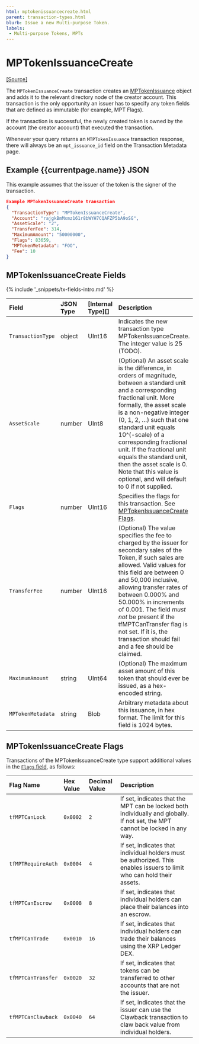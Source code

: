 ```yaml
---
html: mptokenissuancecreate.html
parent: transaction-types.html
blurb: Issue a new Multi-purpose Token.
labels:
 - Multi-purpose Tokens, MPTs
---
```


# MPTokenIssuanceCreate
[[Source]](https://github.com/XRPLF/rippled/blob/master/src/ripple/app/tx/impl/MPTokenIssuanceCreate.cpp "Source")

The `MPTokenIssuanceCreate` transaction creates an [MPTokenIssuance](mptokenissuance.html) object and adds it to the relevant directory node of the creator account. This transaction is the only opportunity an issuer has to specify any token fields that are defined as immutable (for example, MPT Flags).

If the transaction is successful, the newly created token is owned by the account (the creator account) that executed the transaction.

Whenever your query returns an `MTPTokenIssuance` transaction response, there will always be an `mpt_issuance_id` field on the Transaction Metadata page.

## Example {{currentpage.name}} JSON

This example assumes that the issuer of the token is the signer of the transaction.

```json
Example MPTokenIssuanceCreate transaction
{
  "TransactionType": "MPTokenIssuanceCreate",
  "Account": "rajgkBmMxmz161r8bWYH7CQAFZP5bA9oSG",
  "AssetScale": "2",
  "TransferFee": 314,
  "MaximumAmount": "50000000",
  "Flags": 83659,
  "MPTokenMetadata": "FOO",
  "Fee": 10
}
```

## MPTokenIssuanceCreate Fields

{% include '_snippets/tx-fields-intro.md' %}

| Field           | JSON Type           | [Internal Type][] | Description        |
|:----------------|:--------------------|:------------------|:-------------------|
| `TransactionType` | object              | UInt16            | Indicates the new transaction type MPTokenIssuanceCreate. The integer value is 25 (TODO). |
| `AssetScale`      | number              | UInt8             | (Optional) An asset scale is the difference, in orders of magnitude, between a standard unit and a corresponding fractional unit. More formally, the asset scale is a non-negative integer (0, 1, 2, …) such that one standard unit equals 10^(-scale) of a corresponding fractional unit. If the fractional unit equals the standard unit, then the asset scale is 0. Note that this value is optional, and will default to 0 if not supplied. |
| `Flags`           | number              | UInt16            | Specifies the flags for this transaction. See [MPTokenIssuanceCreate Flags](#mptokenissuancecreate-flags). |
| `TransferFee`      | number             | UInt16            | (Optional) The value specifies the fee to charged by the issuer for secondary sales of the Token, if such sales are allowed. Valid values for this field are between 0 and 50,000 inclusive, allowing transfer rates of between 0.000% and 50.000% in increments of 0.001. The field _must not_ be present if the tfMPTCanTransfer flag is not set. If it is, the transaction should fail and a fee should be claimed. |
| `MaximumAmount`   | string              | UInt64            | (Optional) The maximum asset amount of this token that should ever be issued, as a hex-encoded string. |
| `MPTokenMetadata` | string              | Blob              | Arbitrary metadata about this issuance, in hex format. The limit for this field is 1024 bytes. |

## MPTokenIssuanceCreate Flags

Transactions of the MPTokenIssuanceCreate type support additional values in the [`Flags` field](transaction-common-fields.html#flags-field), as follows:

| Flag Name          | Hex Value    | Decimal Value | Description                   |
|:-------------------|:-------------|:--------------|:------------------------------|
| `tfMPTCanLock`     | `0x0002`     | `2`           | If set, indicates that the MPT can be locked both individually and globally. If not set, the MPT cannot be locked in any way. |
| `tfMPTRequireAuth` | `0x0004`     | `4`           | If set, indicates that individual holders must be authorized. This enables issuers to limit who can hold their assets. |
| `tfMPTCanEscrow`   | `0x0008`     | `8`           | If set, indicates that individual holders can place their balances into an escrow. |
| `tfMPTCanTrade`    | `0x0010`     | `16`          | If set, indicates that individual holders can trade their balances using the XRP Ledger DEX. |
| `tfMPTCanTransfer` | `0x0020`     | `32`          | If set, indicates that tokens can be transferred to other accounts that are not the issuer. |
| `tfMPTCanClawback` | `0x0040`     | `64`          | If set, indicates that the issuer can use the Clawback transaction to claw back value from individual holders. |

